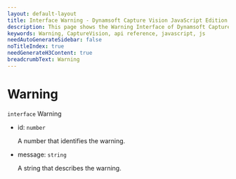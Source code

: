 ```yaml
---
layout: default-layout
title: Interface Warning - Dynamsoft Capture Vision JavaScript Edition API
description: This page shows the Warning Interface of Dynamsoft Capture Vision JavaScript SDK.
keywords: Warning, CaptureVision, api reference, javascript, js
needAutoGenerateSidebar: false
noTitleIndex: true
needGenerateH3Content: true
breadcrumbText: Warning
---
```


# Warning

`interface` Warning

* id: `number`

  A number that identifies the warning.

* message: `string`

  A string that describes the warning.
